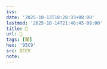 ```yaml
---
ivs:
date: '2025-10-13T10:28:33+08:00'
lastmod: '2025-10-14T21:46:45-08:00'
title: 􃠫
url: 􃠫
tags: [闉]
hex: '95C9'
src: DCCV
note:
---
```

